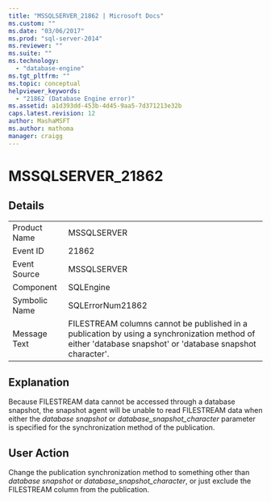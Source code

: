 ```yaml
---
title: "MSSQLSERVER_21862 | Microsoft Docs"
ms.custom: ""
ms.date: "03/06/2017"
ms.prod: "sql-server-2014"
ms.reviewer: ""
ms.suite: ""
ms.technology: 
  - "database-engine"
ms.tgt_pltfrm: ""
ms.topic: conceptual
helpviewer_keywords: 
  - "21862 (Database Engine error)"
ms.assetid: a1d393dd-453b-4d45-9aa5-7d371213e32b
caps.latest.revision: 12
author: MashaMSFT
ms.author: mathoma
manager: craigg
---
```

# MSSQLSERVER_21862
    
## Details  
  
|||  
|-|-|  
|Product Name|MSSQLSERVER|  
|Event ID|21862|  
|Event Source|MSSQLSERVER|  
|Component|SQLEngine|  
|Symbolic Name|SQLErrorNum21862|  
|Message Text|FILESTREAM columns cannot be published in a publication by using a synchronization method of either 'database snapshot' or 'database snapshot character'.|  
  
## Explanation  
 Because FILESTREAM data cannot be accessed through a database snapshot, the snapshot agent will be unable to read FILESTREAM data when either the *database snapshot* or *database_snapshot_character* parameter is specified for the synchronization method of the publication.  
  
## User Action  
 Change the publication synchronization method to something other than *database snapshot* or *database_snapshot_character*, or just exclude the FILESTREAM column from the publication.  
  
  
